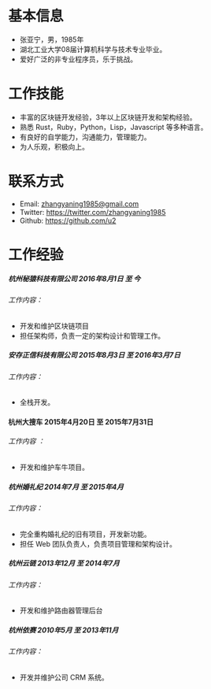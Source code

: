 
# 基本信息
* 张亚宁，男，1985年
* 湖北工业大学08届计算机科学与技术专业毕业。
* 爱好广泛的非专业程序员，乐于挑战。

# 工作技能
* 丰富的区块链开发经验，3年以上区块链开发和架构经验。
* 熟悉 Rust，Ruby，Python，Lisp，Javascript 等多种语言。
* 有良好的自学能力，沟通能力，管理能力。
* 为人乐观，积极向上。

# 联系方式
* Email: zhangyaning1985@gmail.com
* Twitter: https://twitter.com/zhangyaning1985
* Github: https://github.com/u2

# 工作经验
##### 杭州秘猿科技有限公司 2016年8月1日 至 今
###### 工作内容：
* 开发和维护区块链项目
* 担任架构师，负责一定的架构设计和管理工作。

##### 安存正信科技有限公司 2015年8月3日 至 2016年3月7日
###### 工作内容：
* 全栈开发。

#### 杭州大搜车 2015年4月20日 至 2015年7月31日
###### 工作内容 ：
* 开发和维护车牛项目。

##### 杭州婚礼纪 2014年7月 至 2015年4月
###### 工作内容：
* 完全重构婚礼纪的旧有项目，开发新功能。
* 担任 Web 团队负责人，负责项目管理和架构设计。

##### 杭州云链 2013年12月 至 2014年7月
###### 工作内容：
* 开发和维护路由器管理后台

##### 杭州依赛 2010年5月 至 2013年11月
###### 工作内容：
* 开发并维护公司 CRM 系统。
